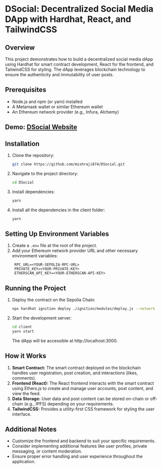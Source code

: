 # DSocial: Decentralized Social Media DApp with Hardhat, React, and TailwindCSS

## Overview

This project demonstrates how to build a decentralized social media dApp using Hardhat for smart contract development, React for the frontend, and TailwindCSS for styling. The dApp leverages blockchain technology to ensure the authenticity and immutability of user posts.

## Prerequisites

* Node.js and npm (or yarn) installed
* A Metamask wallet or similar Ethereum wallet
* An Ethereum network provider (e.g., Infura, Alchemy)

## Demo: [DSocial Website](https://dsocial-pi.vercel.app/)
## Installation

1. Clone the repository:
   ```bash
   git clone https://github.com/mishraji874/DSocial.git
   ```

2. Navigate to the project directory:
   ```bash
   cd DSocial
   ```

3. Install dependencies:
   ```bash
   yarn
   ```

4. Install all the dependencies in the client folder:
   ```bash
   yarn
   ```

## Setting Up Environment Variables

1. Create a `.env` file at the root of the project.
2. Add your Ethereum network provider URL and other necessary environment variables:
   ```
    RPC_URL=<YOUR-SEPOLIA-RPC-URL>
    PRIVATE_KEY=<YOUR-PRIVATE-KEY>
    ETHERSCAN_API_KEY=<YOUR-ETHERSCAN-API-KEY>
   ```

## Running the Project
1. Deploy the contract on the Sepolia Chain:
   ```bash
   npx hardhat ignition deploy ./ignition/modules/deploy.js --network sepolia
   ```

2. Start the development server:
   ```bash
   cd client
   yarn start
   ```
   The dApp will be accessible at http://localhost:3000.

## How it Works

1. **Smart Contract:** The smart contract deployed on the blockchain handles user registration, post creation, and interactions (likes, comments).
2. **Frontend (React):** The React frontend interacts with the smart contract using Ethers.js to create and manage user accounts, post content, and view the feed.
3. **Data Storage:** User data and post content can be stored on-chain or off-chain (e.g., IPFS) depending on your requirements.
4. **TailwindCSS:** Provides a utility-first CSS framework for styling the user interface.

## Additional Notes

* Customize the frontend and backend to suit your specific requirements.
* Consider implementing additional features like user profiles, private messaging, or content moderation.
* Ensure proper error handling and user experience throughout the application.